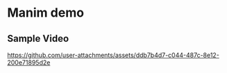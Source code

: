 # Manim demo

## Sample Video


https://github.com/user-attachments/assets/ddb7b4d7-c044-487c-8e12-200e71895d2e

